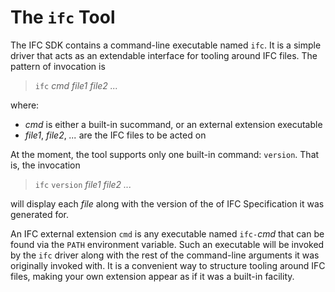 # The `ifc` Tool

The IFC SDK contains a command-line executable named `ifc`.  It is a simple driver that acts as an extendable interface for tooling around IFC files.  The pattern of invocation is

> `ifc` _cmd_ _file1_ _file2_ _..._


where:
  - _cmd_ is either a built-in sucommand, or an external extension executable
  - _file1_, _file2_, _..._ are the IFC files to be acted on

At the moment, the tool supports only one built-in command: `version`.  That is, the invocation

> `ifc` `version` _file1_ _file2_ _..._

will display each _file_ along with the version of the of IFC Specification it was generated for.

An IFC external extension `cmd` is any executable named `ifc-`_cmd_ that can be found via the `PATH` environment variable.  Such an executable will be invoked by the `ifc` driver along with the rest of the command-line arguments it was originally invoked with.  It is a convenient way to structure tooling around IFC files, making your own extension appear as if it was a built-in facility.

